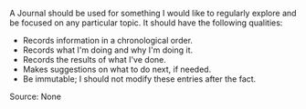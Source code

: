 A Journal should be used for something I would like to regularly explore and be focused on any particular topic. It should have the following qualities:

* Records information in a chronological order.
* Records what I'm doing and why I'm doing it.
* Records the results of what I've done.
* Makes suggestions on what to do next, if needed.
* Be immutable; I should not modify these entries after the fact.

Source: None
